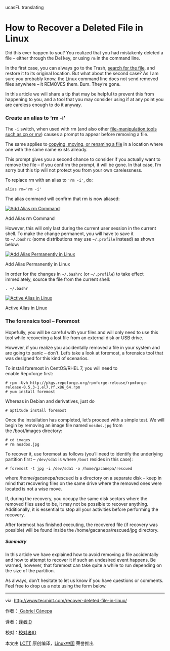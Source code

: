 ucasFL translating
# How to Recover a Deleted File in Linux

Did this ever happen to you? You realized that you had mistakenly deleted a file – either through the Del key, or using `rm` in the command line.

In the first case, you can always go to the Trash, [search for the file][6], and restore it to its original location. But what about the second case? As I am sure you probably know, the Linux command line does not send removed files anywhere – it REMOVES them. Bum. They’re gone.

In this article we will share a tip that may be helpful to prevent this from happening to you, and a tool that you may consider using if at any point you are careless enough to do it anyway.

### Create an alias to ‘rm -i’

The `-i` switch, when used with rm (and also other [file-manipulation tools such as cp or mv][5]) causes a prompt to appear before removing a file.

The same applies to [copying, moving, or renaming a file][4] in a location where one with the same name exists already.

This prompt gives you a second chance to consider if you actually want to remove the file – if you confirm the prompt, it will be gone. In that case, I’m sorry but this tip will not protect you from your own carelessness.

To replace rm with an alias to `'rm -i'`, do:

```
alias rm='rm -i'

```

The alias command will confirm that rm is now aliased:

[
 ![Add Alias rm Command](http://www.tecmint.com/wp-content/uploads/2016/11/Add-Alias-rm-Command.png) 
][3]

Add Alias rm Command

However, this will only last during the current user session in the current shell. To make the change permanent, you will have to save it to `~/.bashrc` (some distributions may use `~/.profile` instead) as shown below:

[
 ![Add Alias Permanently in Linux](http://www.tecmint.com/wp-content/uploads/2016/11/Add-Alias-Permanently-in-Linux.png) 
][2]

Add Alias Permanently in Linux

In order for the changes in `~/.bashrc` (or `~/.profile`) to take effect immediately, source the file from the current shell:

```
. ~/.bashr

```
[
 ![Active Alias in Linux](http://www.tecmint.com/wp-content/uploads/2016/11/Active-Alias-in-Linux.png) 
][1]

Active Alias in Linux

### The forensics tool – Foremost

Hopefully, you will be careful with your files and will only need to use this tool while recovering a lost file from an external disk or USB drive.

However, if you realize you accidentally removed a file in your system and are going to panic – don’t. Let’s take a look at foremost, a forensics tool that was designed for this kind of scenarios.

To install foremost in CentOS/RHEL 7, you will need to enable Repoforge first:

```
# rpm -Uvh http://pkgs.repoforge.org/rpmforge-release/rpmforge-release-0.5.3-1.el7.rf.x86_64.rpm
# yum install foremost

```

Whereas in Debian and derivatives, just do

```
# aptitude install foremost

```

Once the installation has completed, let’s proceed with a simple test. We will begin by removing an image file named `nosdos.jpg` from the /boot/images directory:

```
# cd images
# rm nosdos.jpg

```

To recover it, use foremost as follows (you’ll need to identify the underlying partition first – `/dev/sda1` is where `/boot` resides in this case):

```
# foremost -t jpg -i /dev/sda1 -o /home/gacanepa/rescued

```

where /home/gacanepa/rescued is a directory on a separate disk – keep in mind that recovering files on the same drive where the removed ones were located is not a wise move.

If, during the recovery, you occupy the same disk sectors where the removed files used to be, it may not be possible to recover anything. Additionally, it is essential to stop all your activities before performing the recovery.

After foremost has finished executing, the recovered file (if recovery was possible) will be found inside the /home/gacanepa/rescued/jpg directory.

##### Summary

In this article we have explained how to avoid removing a file accidentally and how to attempt to recover it if such an undesired event happens. Be warned, however, that foremost can take quite a while to run depending on the size of the partition.

As always, don’t hesitate to let us know if you have questions or comments. Feel free to drop us a note using the form below.

--------------------------------------------------------------------------------

via: http://www.tecmint.com/recover-deleted-file-in-linux/

作者：[ Gabriel Cánepa][a]

译者：[译者ID](https://github.com/译者ID)

校对：[校对者ID](https://github.com/校对者ID)

本文由 [LCTT](https://github.com/LCTT/TranslateProject) 原创编译，[Linux中国](https://linux.cn/) 荣誉推出

[a]:http://www.tecmint.com/author/gacanepa/
[1]:http://www.tecmint.com/wp-content/uploads/2016/11/Active-Alias-in-Linux.png
[2]:http://www.tecmint.com/wp-content/uploads/2016/11/Add-Alias-Permanently-in-Linux.png
[3]:http://www.tecmint.com/wp-content/uploads/2016/11/Add-Alias-rm-Command.png
[4]:http://www.tecmint.com/rename-multiple-files-in-linux/
[5]:http://www.tecmint.com/progress-monitor-check-progress-of-linux-commands/
[6]:http://www.tecmint.com/linux-find-command-to-search-multiple-filenames-extensions/
